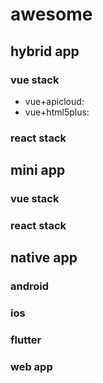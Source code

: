 # awesome

## hybrid app 

### vue stack
* vue+apicloud: 
* vue+html5plus:
### react stack

## mini app

### vue stack
### react stack

## native app

### android
### ios
### flutter

### web app
